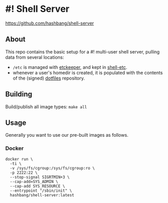 # #! Shell Server #

<https://github.com/hashbang/shell-server>

## About ##

This repo contains the basic setup for a #! multi-user shell server,
pulling data from several locations:
- `/etc` is managed with [etckeeper], and kept in [shell-etc].
- whenever a user's homedir is created, it is populated with
  the contents of the (signed) [dotfiles] repository.

## Building ##

  Build/publish all image types:
  ```make all```

## Usage ##

Generally you want to use our pre-built images as follows.

### Docker ###
  ```
  docker run \
    -ti \
    -v /sys/fs/cgroup:/sys/fs/cgroup:ro \
    -p 2222:22 \
    --stop-signal SIGRTMIN+3 \
    --cap-add=SYS_ADMIN \
    --cap-add SYS_RESOURCE \
    --entrypoint "/sbin/init" \
    hashbang/shell-server:latest
  ```

[etckeeper]: http://etckeeper.branchable.com/
[shell-etc]: https://github.com/hashbang/shell-etc/
[dotfiles]:  https://github.com/hashbang/dotfiles/
